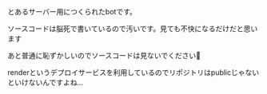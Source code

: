 とあるサーバー用につくられたbotです。

ソースコードは脳死で書いているので汚いです。見ても不快になるだけだと思います

あと普通に恥ずかしいのでソースコードは見ないでください🙇

renderというデプロイサービスを利用しているのでリポジトリはpublicじゃないといけないんですよね...
